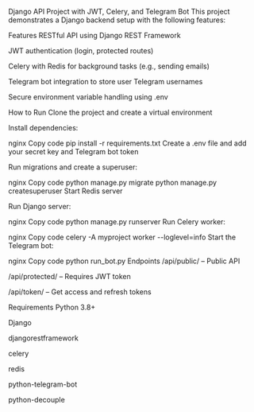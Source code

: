 Django API Project with JWT, Celery, and Telegram Bot
This project demonstrates a Django backend setup with the following features:

Features
RESTful API using Django REST Framework

JWT authentication (login, protected routes)

Celery with Redis for background tasks (e.g., sending emails)

Telegram bot integration to store user Telegram usernames

Secure environment variable handling using .env

How to Run
Clone the project and create a virtual environment

Install dependencies:

nginx
Copy code
pip install -r requirements.txt
Create a .env file and add your secret key and Telegram bot token

Run migrations and create a superuser:

nginx
Copy code
python manage.py migrate
python manage.py createsuperuser
Start Redis server

Run Django server:

nginx
Copy code
python manage.py runserver
Run Celery worker:

nginx
Copy code
celery -A myproject worker --loglevel=info
Start the Telegram bot:

nginx
Copy code
python run_bot.py
Endpoints
/api/public/ – Public API

/api/protected/ – Requires JWT token

/api/token/ – Get access and refresh tokens

Requirements
Python 3.8+

Django

djangorestframework

celery

redis

python-telegram-bot

python-decouple

